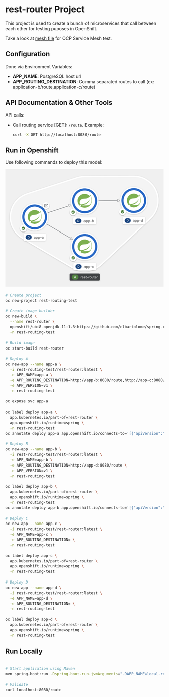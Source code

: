 # rest-router Project

This project is used to create a bunch of microservices that call between each other for testing puposes in OpenShift.

Take a look at [mesh file](mesh/mesh.md) for OCP Service Mesh test.

## Configuration

Done via Environment Variables:

- **APP_NAME**: PostgreSQL host url
- **APP_ROUTING_DESTINATION**: Comma separated routes to call (ex: application-b/route,application-c/route)

## API Documentation & Other Tools

API calls:

- Call routing service [GET]: `/route`. Example:
  ```sh
  curl -X GET http://localhost:8080/route
  ```

## Run in Openshift

Use following commands to deploy this model:

![ocp](ocp.png)

```sh
# Create project
oc new-project rest-routing-test

# Create image builder
oc new-build \
  --name rest-router \
  openshift/ubi8-openjdk-11:1.3~https://github.com/clbartolome/spring-rest-router \
  -n rest-routing-test

# Build image
oc start-build rest-router

# Deploy A
oc new-app --name app-a \
  -i rest-routing-test/rest-router:latest \
  -e APP_NAME=app-a \
  -e APP_ROUTING_DESTINATION=http://app-b:8080/route,http://app-c:8080/route \
  -e APP_VERSION=v1 \
  -n rest-routing-test

oc expose svc app-a

oc label deploy app-a \
  app.kubernetes.io/part-of=rest-router \
  app.openshift.io/runtime=spring \
  -n rest-routing-test
oc annotate deploy app-a app.openshift.io/connects-to='[{"apiVersion":"apps/v1","kind":"Deployment","name":"app-b"},{"apiVersion":"apps/v1","kind":"Deployment","name":"app-c"}]' -n rest-routing-test

# Deploy B
oc new-app --name app-b \
  -i rest-routing-test/rest-router:latest \
  -e APP_NAME=app-b \
  -e APP_ROUTING_DESTINATION=http://app-d:8080/route \
  -e APP_VERSION=v1 \
  -n rest-routing-test

oc label deploy app-b \
  app.kubernetes.io/part-of=rest-router \
  app.openshift.io/runtime=spring \
  -n rest-routing-test
oc annotate deploy app-b app.openshift.io/connects-to='[{"apiVersion":"apps/v1","kind":"Deployment","name":"app-d"}]' -n rest-routing-test

# Deploy C
oc new-app --name app-c \
  -i rest-routing-test/rest-router:latest \
  -e APP_NAME=app-c \
  -e APP_ROUTING_DESTINATION= \
  -n rest-routing-test

oc label deploy app-c \
  app.kubernetes.io/part-of=rest-router \
  app.openshift.io/runtime=spring \
  -n rest-routing-test

# Deploy D
oc new-app --name app-d \
  -i rest-routing-test/rest-router:latest \
  -e APP_NAME=app-d \
  -e APP_ROUTING_DESTINATION= \
  -n rest-routing-test

oc label deploy app-d \
  app.kubernetes.io/part-of=rest-router \
  app.openshift.io/runtime=spring \
  -n rest-routing-test
```

## Run Locally

```sh

# Start application using Maven
mvn spring-boot:run -Dspring-boot.run.jvmArguments="-DAPP_NAME=local-router -DAPP_VERSION=v1 -Dspring.profiles.active=local -DAPP_ROUTING_DESTINATION="

# Validate
curl localhost:8080/route
```

